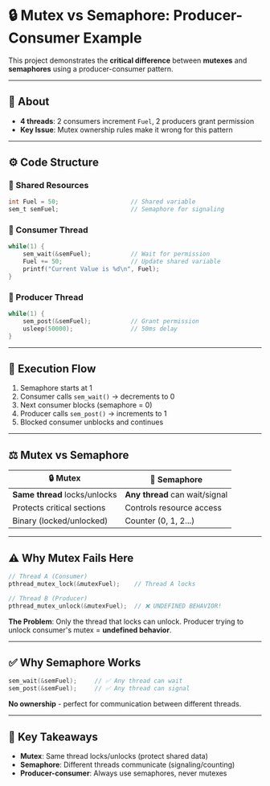 # 🔒 Mutex vs Semaphore: Producer-Consumer Example

This project demonstrates the **critical difference** between **mutexes** and **semaphores** using a producer-consumer pattern.

---

## 📌 About

- **4 threads**: 2 consumers increment `Fuel`, 2 producers grant permission
- **Key Issue**: Mutex ownership rules make it wrong for this pattern

---

## ⚙️ Code Structure

### 🔹 Shared Resources
```c
int Fuel = 50;                    // Shared variable
sem_t semFuel;                    // Semaphore for signaling
```

### 🔹 Consumer Thread
```c
while(1) {
    sem_wait(&semFuel);           // Wait for permission
    Fuel += 50;                   // Update shared variable
    printf("Current Value is %d\n", Fuel);
}
```

### 🔹 Producer Thread
```c
while(1) {
    sem_post(&semFuel);           // Grant permission
    usleep(50000);                // 50ms delay
}
```

---

## 🔄 Execution Flow

1. Semaphore starts at 1
2. Consumer calls `sem_wait()` → decrements to 0
3. Next consumer blocks (semaphore = 0)  
4. Producer calls `sem_post()` → increments to 1
5. Blocked consumer unblocks and continues

---

## ⚖️ Mutex vs Semaphore

| **🔒 Mutex** | **🔢 Semaphore** |
|-------------|------------------|
| **Same thread** locks/unlocks | **Any thread** can wait/signal |
| Protects critical sections | Controls resource access |
| Binary (locked/unlocked) | Counter (0, 1, 2...) |

---

## ⚠️ Why Mutex Fails Here

```c
// Thread A (Consumer)
pthread_mutex_lock(&mutexFuel);    // Thread A locks

// Thread B (Producer) 
pthread_mutex_unlock(&mutexFuel);  // ❌ UNDEFINED BEHAVIOR!
```

**The Problem**: Only the thread that locks can unlock. Producer trying to unlock consumer's mutex = **undefined behavior**.

---

## ✅ Why Semaphore Works

```c
sem_wait(&semFuel);     // ✅ Any thread can wait
sem_post(&semFuel);     // ✅ Any thread can signal
```

**No ownership** - perfect for communication between different threads.

---

## 🔑 Key Takeaways

- **Mutex**: Same thread locks/unlocks (protect shared data)
- **Semaphore**: Different threads communicate (signaling/counting)  
- **Producer-consumer**: Always use semaphores, never mutexes